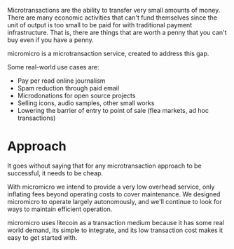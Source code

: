 <!-- What are Microtransactions? -->

Microtransactions are the ability to transfer very small amounts of money. There are many economic activities that can't fund themselves since the unit of output is too small to be paid for with traditional payment infrastructure. That is, there are things that are worth a penny that you can't buy even if you have a penny.

micromicro is a microtransaction service, created to address this gap.

Some real-world use cases are:

 * Pay per read online journalism
 * Spam reduction through paid email
 * Microdonations for open source projects
 * Selling icons, audio samples, other small works
 * Lowering the barrier of entry to point of sale (flea markets, ad hoc transactions)

# Approach

It goes without saying that for any microtransaction approach to be successful, it needs to be cheap.

With micromicro we intend to provide a very low overhead service, only inflating fees beyond operating costs to cover maintenance. We designed micromicro to operate largely autonomously, and we'll continue to look for ways to maintain efficient operation.

micromicro uses litecoin as a transaction medium because it has some real world demand, its simple to integrate, and its low transaction cost makes it easy to get started with.